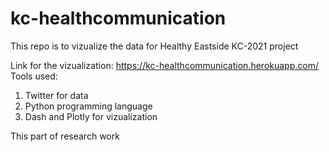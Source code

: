 # kc-healthcommunication
This repo is to vizualize the data for Healthy Eastside KC-2021 project

Link for the vizualization: https://kc-healthcommunication.herokuapp.com/
Tools used:
1. Twitter for data
2. Python programming language
3. Dash and Plotly for vizualization

This part of research work
